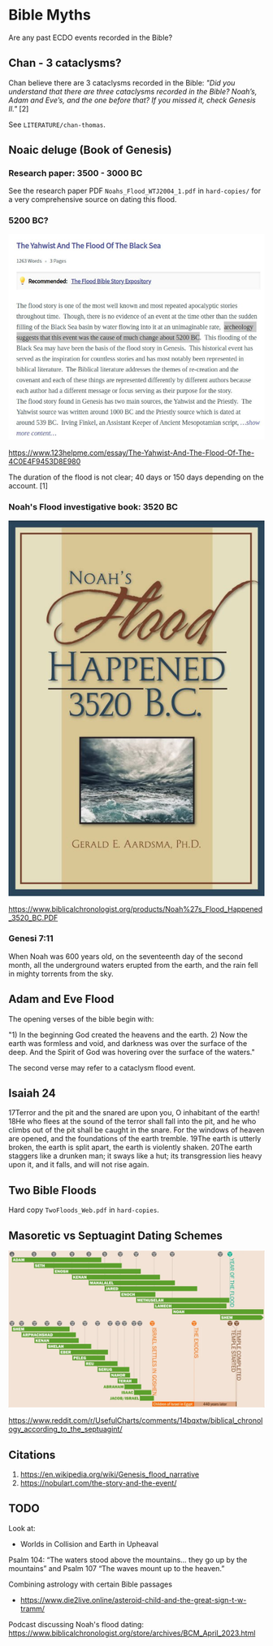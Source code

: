 # Bible Myths

Are any past ECDO events recorded in the Bible?

## Chan - 3 cataclysms?

Chan believe there are 3 cataclysms recorded in the Bible: *"Did you understand that there are three cataclysms recorded in the Bible? Noah’s, Adam and Eve’s, and the one before that? If you missed it, check Genesis II."* [2]

See `LITERATURE/chan-thomas`.

## Noaic deluge (Book of Genesis)

### Research paper: 3500 - 3000 BC

See the research paper PDF `Noahs_Flood_WTJ2004_1.pdf` in `hard-copies/` for a very comprehensive source on dating this flood.

### 5200 BC?

![bible](img/5200-bible.jpg "bible")

https://www.123helpme.com/essay/The-Yahwist-And-The-Flood-Of-The-4C0E4F9453D8E980

The duration of the flood is not clear; 40 days or 150 days depending on the account. [1]

### Noah's Flood investigative book: 3520 BC

![noah](img/noahs-flood.jpg "noah")

https://www.biblicalchronologist.org/products/Noah%27s_Flood_Happened_3520_BC.PDF

### Genesi 7:11

When Noah was 600 years old, on the seventeenth day of the second month, all the underground waters erupted from the earth, and the rain fell in mighty torrents from the sky.

## Adam and Eve Flood

The opening verses of the bible begin with:

"1) In the beginning God created the heavens and the earth. 2) Now the earth was formless and void, and darkness was over the surface of the deep. And the Spirit of God was hovering over the surface of the waters."

The second verse may refer to a cataclysm flood event.

## Isaiah 24

17Terror and the pit and the snared
are upon you, O inhabitant of the earth!
18He who flees at the sound of the terror
shall fall into the pit,
and he who climbs out of the pit
shall be caught in the snare.
For the windows of heaven are opened,
and the foundations of the earth tremble.
19The earth is utterly broken,
the earth is split apart,
the earth is violently shaken.
20The earth staggers like a drunken man;
it sways like a hut;
its transgression lies heavy upon it,
and it falls, and will not rise again.

## Two Bible Floods

Hard copy `TwoFloods_Web.pdf` in `hard-copies`.

## Masoretic vs Septuagint Dating Schemes

![bible chronology](img/bible-chronology.webp "bible chronology")

https://www.reddit.com/r/UsefulCharts/comments/14bqxtw/biblical_chronology_according_to_the_septuagint/

## Citations

1. https://en.wikipedia.org/wiki/Genesis_flood_narrative
2. https://nobulart.com/the-story-and-the-event/

## TODO

Look at:
- Worlds in Collision and Earth in Upheaval

Psalm 104: “The waters stood above the mountains... they go up by the mountains” and Psalm 107 “The waves mount up to the heaven.”

Combining astrology with certain Bible passages
- https://www.die2live.online/asteroid-child-and-the-great-sign-t-w-tramm/

Podcast discussing Noah's flood dating: https://www.biblicalchronologist.org/store/archives/BCM_April_2023.html